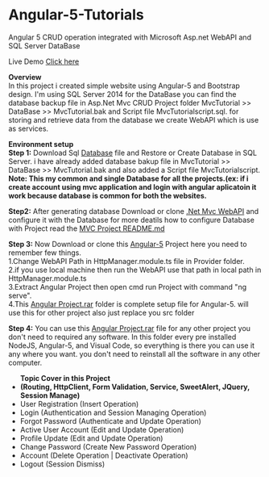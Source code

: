 # Angular-5-Tutorials
Angular 5 CRUD operation integrated with Microsoft Asp.net WebAPI and SQL Server DataBase  

Live Demo <a href="http://www.angular5tutorials.somee.com/" target="_blank">Click here</a><br/>

<b>Overview</b><br>
In this project i created simple website using Angular-5 and Bootstrap design. 
I'm using SQL Server 2014 for the DataBase you can find the database backup file in Asp.Net Mvc CRUD Project folder MvcTutorial >> DataBase >> MvcTutorial.bak and Script file MvcTutorialscript.sql. for storing and retrieve data from the database we create WebAPI which is use as services.  
 
<b>Environment setup</b><br>
<b>Step 1:</b> Download Sql <a href="https://github.com/RajanMistry88/Asp.Net-Mvc-Tutorials/tree/master/MvcTutorial/DataBase" target="_blank">Database</a> file and Restore or
Create Database in SQL Server. i have already added database bakup file in MvcTutorial >> DataBase >> MvcTutorial.bak 
and also added a Script file MvcTutorialscript.<br><b>Note: This my common and single Database for all the projects.(ex: if i create account using mvc application and login with angular aplicatoin it work because database is common for both the websites.</b>

<b>Step2:</b> After generating  database Download or clone <a href="https://github.com/RajanMistry88/Asp.Net-Mvc-WebAPI-Tutorials" target="_blank">.Net Mvc WebAPI</a> and configure it with the Database for more deatils how to configure Database with Project read the <a href="https://github.com/RajanMistry88/Asp.Net-Mvc-Tutorials" target="_blank">MVC Project README.md</a>  

<b>Step 3:</b> Now Download or clone this <a href="https://github.com/RajanMistry88/Angular-5-Tutorials" target="_blank">Angular-5</a> Project here you need to remember few things.<br>
            1.Change WebAPI Path in HttpManager.module.ts file in Provider folder.<br>
            2.if you use local machine then run the WebAPI use that path in local path in HttpManager.module.ts<br>
            3.Extract Angular Project then open cmd run Project with command "ng serve".<br> 
			      4.This <a href="https://drive.google.com/open?id=1fD8R-Bv_WE0IYait7kmlFdo7rkULVG0a" target="_blank">Angular Project.rar</a> folder is complete setup file for Angular-5. will use this for other project also just replace you src folder
            
<b>Step 4:</b> You can use this <a href="https://drive.google.com/open?id=1fD8R-Bv_WE0IYait7kmlFdo7rkULVG0a" target="_blank">Angular Project.rar</a> file for any other project you don't need to required any software. In this folder every pre installed NodeJS, Angular-5, and Visual Code, so everything is there you can use it any where you want. you don't need to reinstall all the software in any other computer.

<ul><b>Topic Cover in this Project</b>
  <li><b>(Routing, HttpClient, Form Validation, Service, SweetAlert, JQuery, Session Manage)</b></li>
  <li>User Registration (Insert Operation)</li>
  <li>Login (Authentication and Session Managing Operation)</li>
  <li>Forgot Password (Authenticate and Update Operation)</li>
  <li>Active User Account (Edit and Update Operation)</li>
  <li>Profile Update (Edit and Update Operation)</li>
  <li>Change Password (Create New Password Operation)</li>
  <li>Account (Delete Operation | Deactivate Operation)</li>
  <li>Logout (Session Dismiss)</li>
</ul>

